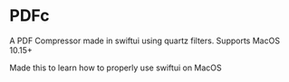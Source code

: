 # PDFc
A PDF Compressor made in swiftui using quartz filters. Supports MacOS 10.15+

Made this to learn how to properly use swiftui on MacOS

